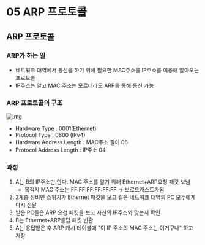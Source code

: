 # 05 ARP 프로토콜



## ARP 프로토콜

### ARP가 하는 일

- 네트워크 대역에서 통신을 하기 위해 필요한 MAC주소를 IP주소를 이용해 알아오는 프로토콜
- IP주소는 알고 MAC 주소는 모르더라도 ARP를 통해 통신 가능





### ARP 프로토콜의 구조

![img](http://www.tcpipguide.com/free/diagrams/arpformat.png)

- Hardware Type : 0001(Ethernet)
- Protocol Type : 0800 (IPv4)
- Hardware Address Length : MAC주소 길이 06
- Protocol Address Length : IP주소 04



### 과정

1. A는 B의 IP주소만 안다. MAC 주소를 알기 위해 Ethernet+ARP요청 패킷 보냄
   - 목적지 MAC 주소는 FF:FF:FF:FF:FF:FF -> 브로드캐스트가됨
2. 2계층 장비인 스위치가 Ethernet 패킷을 보고 같은 네트워크 대역의 PC 모두에게 다시 전달
3. 받은 PC들은 ARP 요청 패킷을 보고 자신의 IP주소와 맞는지 확인
4. B는 Ethernet+ARP응답 패킷 반환
5. A는 응답받은 후 ARP 캐시 테이블에 "이 IP 주소의 MAC 주소는 이거구나" 하고 저장